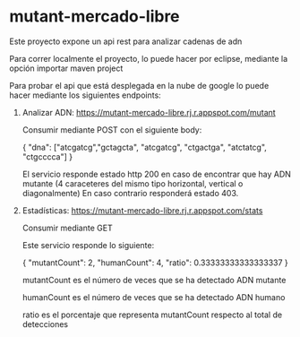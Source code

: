 # mutant-mercado-libre

Este proyecto expone un api rest para analizar cadenas de adn

Para correr localmente el proyecto, lo puede hacer por eclipse, mediante la opción importar maven project

Para probar el api que está desplegada en la nube de google lo puede hacer mediante los siguientes endpoints:

1. Analizar ADN: https://mutant-mercado-libre.rj.r.appspot.com/mutant
   
   Consumir mediante POST con el siguiente body:
   
   {
   "dna": ["atcgatcg","gctagcta", "atcgatcg", "ctgactga", "atctatcg", "ctgcccca"]
   }
   
   El servicio responde estado http 200 en caso de encontrar que hay ADN mutante (4 caraceteres del mismo tipo horizontal, vertical o diagonalmente)
   En caso contrario responderá estado 403.
   
2. Estadísticas: https://mutant-mercado-libre.rj.r.appspot.com/stats
   
   Consumir mediante GET
   
   Este servicio responde lo siguiente:
   
   {
    "mutantCount": 2,
    "humanCount": 4,
    "ratio": 0.33333333333333337
   }
   
   mutantCount es el número de veces que se ha detectado ADN mutante
   
   humanCount es el número de veces que se ha detectado ADN humano
   
   ratio es el porcentaje que representa mutantCount respecto al total de detecciones
   
